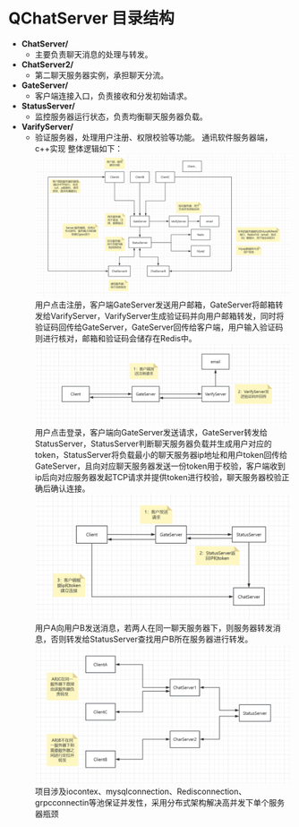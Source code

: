 # QChatServer 目录结构
- **ChatServer/**
  - 主要负责聊天消息的处理与转发。
- **ChatServer2/**
  - 第二聊天服务器实例，承担聊天分流。
- **GateServer/**
  - 客户端连接入口，负责接收和分发初始请求。
- **StatusServer/**
  - 监控服务器运行状态，负责均衡聊天服务器负载。
- **VarifyServer/**
  - 验证服务器，处理用户注册、权限校验等功能。
通讯软件服务器端，c++实现
整体逻辑如下：
![image](picture/架构图.png)
用户点击注册，客户端GateServer发送用户邮箱，GateServer将邮箱转发给VarifyServer，VarifyServer生成验证码并向用户邮箱转发，同时将验证码回传给GateServer，GateServer回传给客户端，用户输入验证码则进行核对，邮箱和验证码会储存在Redis中。
![image](picture/注册.png)
用户点击登录，客户端向GateServer发送请求，GateServer转发给StatusServer，StatusServer判断聊天服务器负载并生成用户对应的token，StatusServer将负载最小的聊天服务器ip地址和用户token回传给GateServer，且向对应聊天服务器发送一份token用于校验，客户端收到ip后向对应服务器发起TCP请求并提供token进行校验，聊天服务器校验正确后确认连接。
![image](picture/登录.png)
用户A向用户B发送消息，若两人在同一聊天服务器下，则服务器转发消息，否则转发给StatusServer查找用户B所在服务器进行转发。
![image](picture/通讯.png)
项目涉及iocontex、mysqlconnection、Redisconnection、grpcconnectin等池保证并发性，采用分布式架构解决高并发下单个服务器瓶颈

